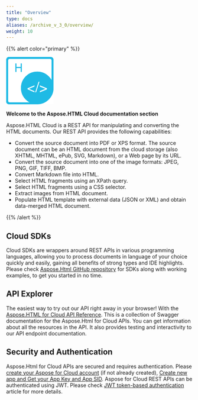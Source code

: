 ```yaml
---
title: "Overview"
type: docs
aliases: /archive_v_3_0/overview/
weight: 10
---
```


{{% alert color="primary" %}} 

![todo:image_alt_text](overview_1)

**Welcome to the Aspose.HTML Cloud documentation section**

Aspose.HTML Cloud is a REST API for manipulating and converting the HTML documents.
Our REST API provides the following capabilities:

- Convert the source document into PDF or XPS format. The source document can be an HTML document from the cloud storage (also XHTML, MHTML, ePub, SVG, Markdown), or a Web page by its URL.
- Convert the source document into one of the image formats: JPEG, PNG, GIF, TIFF, BMP.
- Convert Markdown file into HTML.
- Select HTML fragments using an XPath query.
- Select HTML fragments using a CSS selector.
- Extract images from HTML document.
- Populate HTML template with external data (JSON or XML) and obtain data-merged HTML document.

{{% /alert %}} 
## **Cloud SDKs**
Cloud SDKs are wrappers around REST APIs in various programming languages, allowing you to process documents in language of your choice quickly and easily, gaining all benefits of strong types and IDE highlights. Please check [Aspose.Html GitHub repository](https://github.com/aspose-html-cloud/) for SDKs along with working examples, to get you started in no time. 
## **API Explorer**
The easiest way to try out our API right away in your browser! With the [Aspose.HTML for Cloud API Reference](https://apireference.aspose.cloud/html/). This is a collection of Swagger documentation for the Aspose.Html for Cloud APIs. You can get information about all the resources in the API. It also provides testing and interactivity to our API endpoint documentation.
## **Security and Authentication**
Aspose.Html for Cloud APIs are secured and requires authentication. Please [create your Aspose for Cloud account](https://docs.aspose.cloud/total/getting-started/quickstart/) (if not already created), [Create new app and Get your App Key and App SID](/html/create-an-account-and-get-credentials/). Aspose for Cloud REST APIs can be authenticated using JWT. Please check [JWT token-based authentication](https://docs.aspose.cloud/total/getting-started/rest-api-overview/authenticating-api-requests/) article for more details.
